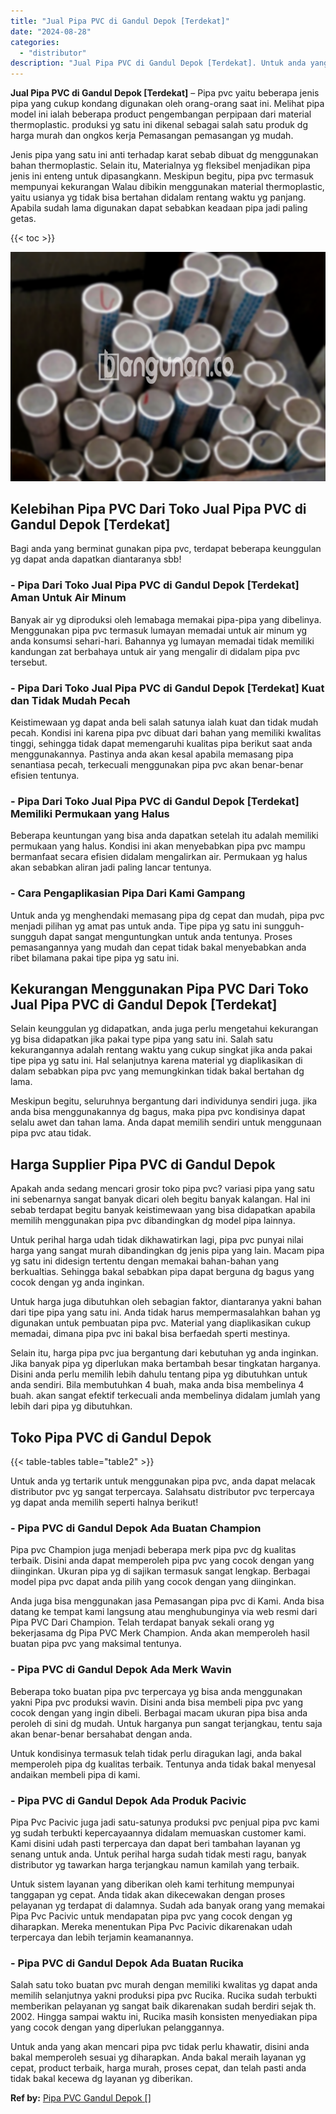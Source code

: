 ```yaml
---
title: "Jual Pipa PVC di Gandul Depok [Terdekat]"
date: "2024-08-28"
categories: 
  - "distributor"
description: "Jual Pipa PVC di Gandul Depok [Terdekat]. Untuk anda yang akan mencari pipa pvc tidak perlu khawatir, disini anda bakal memperoleh sesuai yg diharapkan. Anda..."
---
```


**Jual Pipa PVC di Gandul Depok \[Terdekat\]** – Pipa pvc yaitu beberapa jenis pipa yang cukup kondang digunakan oleh orang-orang saat ini. Melihat pipa model ini ialah beberapa product pengembangan perpipaan dari material thermoplastic. produksi yg satu ini dikenal sebagai salah satu produk dg harga murah dan ongkos kerja Pemasangan pemasangan yg mudah.

Jenis pipa yang satu ini anti terhadap karat sebab dibuat dg menggunakan bahan thermoplastic. Selain itu, Materialnya yg fleksibel menjadikan pipa jenis ini enteng untuk dipasangkann. Meskipun begitu, pipa pvc termasuk mempunyai kekurangan Walau dibikin menggunakan material thermoplastic, yaitu usianya yg tidak bisa bertahan didalam rentang waktu yg panjang. Apabila sudah lama digunakan dapat sebabkan keadaan pipa jadi paling getas.

{{< toc >}}

![Jual Pipa PVC di Gandul Depok [Terdekat]](/images/jaul-pipa-pvc-12.png)

## Kelebihan Pipa PVC Dari Toko Jual Pipa PVC di Gandul Depok \[Terdekat\]

Bagi anda yang berminat gunakan pipa pvc, terdapat beberapa keunggulan yg dapat anda dapatkan diantaranya sbb!

### \- Pipa Dari Toko Jual Pipa PVC di Gandul Depok \[Terdekat\] Aman Untuk Air Minum

Banyak air yg diproduksi oleh lemabaga memakai pipa-pipa yang dibelinya. Menggunakan pipa pvc termasuk lumayan memadai untuk air minum yg anda konsumsi sehari-hari. Bahannya yg lumayan memadai tidak memiliki kandungan zat berbahaya untuk air yang mengalir di didalam pipa pvc tersebut.

### \- Pipa Dari Toko Jual Pipa PVC di Gandul Depok \[Terdekat\] Kuat dan Tidak Mudah Pecah

Keistimewaan yg dapat anda beli salah satunya ialah kuat dan tidak mudah pecah. Kondisi ini karena pipa pvc dibuat dari bahan yang memiliki kwalitas tinggi, sehingga tidak dapat memengaruhi kualitas pipa berikut saat anda menggunakannya. Pastinya anda akan kesal apabila memasang pipa senantiasa pecah, terkecuali menggunakan pipa pvc akan benar-benar efisien tentunya.

### \- Pipa Dari Toko Jual Pipa PVC di Gandul Depok \[Terdekat\] Memiliki Permukaan yang Halus

Beberapa keuntungan yang bisa anda dapatkan setelah itu adalah memiliki permukaan yang halus. Kondisi ini akan menyebabkan pipa pvc mampu bermanfaat secara efisien didalam mengalirkan air. Permukaan yg halus akan sebabkan aliran jadi paling lancar tentunya.

### \- Cara Pengaplikasian Pipa Dari Kami Gampang

Untuk anda yg menghendaki memasang pipa dg cepat dan mudah, pipa pvc menjadi pilihan yg amat pas untuk anda. Tipe pipa yg satu ini sungguh-sungguh dapat sangat menguntungkan untuk anda tentunya. Proses pemasangannya yang mudah dan cepat tidak bakal menyebabkan anda ribet bilamana pakai tipe pipa yg satu ini.

## Kekurangan Menggunakan Pipa PVC Dari Toko Jual Pipa PVC di Gandul Depok \[Terdekat\]

Selain keunggulan yg didapatkan, anda juga perlu mengetahui kekurangan yg bisa didapatkan jika pakai type pipa yang satu ini. Salah satu kekurangannya adalah rentang waktu yang cukup singkat jika anda pakai tipe pipa yg satu ini. Hal selanjutnya karena material yg diaplikasikan di dalam sebabkan pipa pvc yang memungkinkan tidak bakal bertahan dg lama.

Meskipun begitu, seluruhnya bergantung dari individunya sendiri juga. jika anda bisa menggunakannya dg bagus, maka pipa pvc kondisinya dapat selalu awet dan tahan lama. Anda dapat memilih sendiri untuk menggunaan pipa pvc atau tidak.

## Harga Supplier Pipa PVC di Gandul Depok

Apakah anda sedang mencari grosir toko pipa pvc? variasi pipa yang satu ini sebenarnya sangat banyak dicari oleh begitu banyak kalangan. Hal ini sebab terdapat begitu banyak keistimewaan yang bisa didapatkan apabila memilih menggunakan pipa pvc dibandingkan dg model pipa lainnya.

Untuk perihal harga udah tidak dikhawatirkan lagi, pipa pvc punyai nilai harga yang sangat murah dibandingkan dg jenis pipa yang lain. Macam pipa yg satu ini didesign tertentu dengan memakai bahan-bahan yang berkualtias. Sehingga bakal sebabkan pipa dapat berguna dg bagus yang cocok dengan yg anda inginkan.

Untuk harga juga dibutuhkan oleh sebagian faktor, diantaranya yakni bahan dari tipe pipa yang satu ini. Anda tidak harus mempermasalahkan bahan yg digunakan untuk pembuatan pipa pvc. Material yang diaplikasikan cukup memadai, dimana pipa pvc ini bakal bisa berfaedah sperti mestinya.

Selain itu, harga pipa pvc jua bergantung dari kebutuhan yg anda inginkan. Jika banyak pipa yg diperlukan maka bertambah besar tingkatan harganya. Disini anda perlu memilih lebih dahulu tentang pipa yg dibutuhkan untuk anda sendiri. Bila membutuhkan 4 buah, maka anda bisa membelinya 4 buah. akan sangat efektif terkecuali anda membelinya didalam jumlah yang lebih dari pipa yg dibutuhkan.

## Toko Pipa PVC di Gandul Depok

{{< table-tables table="table2" >}}

Untuk anda yg tertarik untuk menggunakan pipa pvc, anda dapat melacak distributor pvc yg sangat terpercaya. Salahsatu distributor pvc terpercaya yg dapat anda memilih seperti halnya berikut!

### \- Pipa PVC di Gandul Depok Ada Buatan Champion

Pipa pvc Champion juga menjadi beberapa merk pipa pvc dg kualitas terbaik. Disini anda dapat memperoleh pipa pvc yang cocok dengan yang diinginkan. Ukuran pipa yg di sajikan termasuk sangat lengkap. Berbagai model pipa pvc dapat anda pilih yang cocok dengan yang diinginkan.

Anda juga bisa menggunakan jasa Pemasangan pipa pvc di Kami. Anda bisa datang ke tempat kami langsung atau menghubunginya via web resmi dari Pipa PVC Dari Champion. Telah terdapat banyak sekali orang yg bekerjasama dg Pipa PVC Merk Champion. Anda akan memperoleh hasil buatan pipa pvc yang maksimal tentunya.

### \- Pipa PVC di Gandul Depok Ada Merk Wavin

Beberapa toko buatan pipa pvc terpercaya yg bisa anda menggunakan yakni Pipa pvc produksi wavin. Disini anda bisa membeli pipa pvc yang cocok dengan yang ingin dibeli. Berbagai macam ukuran pipa bisa anda peroleh di sini dg mudah. Untuk harganya pun sangat terjangkau, tentu saja akan benar-benar bersahabat dengan anda.

Untuk kondisinya termasuk telah tidak perlu diragukan lagi, anda bakal memperoleh pipa dg kualitas terbaik. Tentunya anda tidak bakal menyesal andaikan membeli pipa di kami.

### \- Pipa PVC di Gandul Depok Ada Produk Pacivic

Pipa Pvc Pacivic juga jadi satu-satunya produksi pvc penjual pipa pvc kami yg sudah terbukti kepercayaannya didalam memuaskan customer kami. Kami disini udah pasti terpercaya dan dapat beri tambahan layanan yg senang untuk anda. Untuk perihal harga sudah tidak mesti ragu, banyak distributor yg tawarkan harga terjangkau namun kamilah yang terbaik.

Untuk sistem layanan yang diberikan oleh kami terhitung mempunyai tanggapan yg cepat. Anda tidak akan dikecewakan dengan proses pelayanan yg terdapat di dalamnya. Sudah ada banyak orang yang memakai Pipa Pvc Pacivic untuk mendapatan pipa pvc yang cocok dengan yg diharapkan. Mereka menentukan Pipa Pvc Pacivic dikarenakan udah terpercaya dan lebih terjamin keamanannya.

### \- Pipa PVC di Gandul Depok Ada Buatan Rucika

Salah satu toko buatan pvc murah dengan memiliki kwalitas yg dapat anda memilih selanjutnya yakni produksi pipa pvc Rucika. Rucika sudah terbukti memberikan pelayanan yg sangat baik dikarenakan sudah berdiri sejak th. 2002. Hingga sampai waktu ini, Rucika masih konsisten menyediakan pipa yang cocok dengan yang diperlukan pelanggannya.

Untuk anda yang akan mencari pipa pvc tidak perlu khawatir, disini anda bakal memperoleh sesuai yg diharapkan. Anda bakal meraih layanan yg cepat, product terbaik, harga murah, proses cepat, dan telah pasti anda tidak bakal kecewa dg layanan yg diberikan.

**Ref by:** [Pipa PVC Gandul Depok []](https://id.wikipedia.org/wiki/Pipa)
